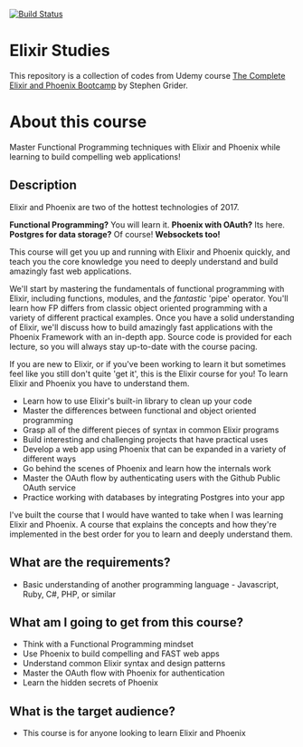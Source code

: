 [![Build Status](https://travis-ci.org/gmmcal/elixir-studies.svg)](https://travis-ci.org/gmmcal/elixir-studies)

# Elixir Studies

This repository is a collection of codes from Udemy course [The Complete Elixir and Phoenix Bootcamp](https://www.udemy.com/the-complete-elixir-and-phoenix-bootcamp-and-tutorial/) by Stephen Grider.

# About this course

Master Functional Programming techniques with Elixir and Phoenix while learning to build compelling web applications!

## Description

Elixir and Phoenix are two of the hottest technologies of 2017.

**Functional Programming?** You will learn it. **Phoenix with OAuth?** Its here. **Postgres for data storage?** Of course! **Websockets too!**

This course will get you up and running with Elixir and Phoenix quickly, and teach you the core knowledge you need to deeply understand and build amazingly fast web applications.

We'll start by mastering the fundamentals of functional programming with Elixir, including functions, modules, and the *fantastic* 'pipe' operator. You'll learn how FP differs from classic object oriented programming with a variety of different practical examples. Once you have a solid understanding of Elixir, we'll discuss how to build amazingly fast applications with the Phoenix Framework with an in-depth app. Source code is provided for each lecture, so you will always stay up-to-date with the course pacing.

If you are new to Elixir, or if you've been working to learn it but sometimes feel like you still don't quite 'get it', this is the Elixir course for you! To learn Elixir and Phoenix you have to understand them.

* Learn how to use Elixir's built-in library to clean up your code
* Master the differences between functional and object oriented programming
* Grasp all of the different pieces of syntax in common Elixir programs
* Build interesting and challenging projects that have practical uses
* Develop a web app using Phoenix that can be expanded in a variety of different ways
* Go behind the scenes of Phoenix and learn how the internals work
* Master the OAuth flow by authenticating users with the Github Public OAuth service
* Practice working with databases by integrating Postgres into your app

I've built the course that I would have wanted to take when I was learning Elixir and Phoenix. A course that explains the concepts and how they're implemented in the best order for you to learn and deeply understand them.

## What are the requirements?

* Basic understanding of another programming language - Javascript, Ruby, C#, PHP, or similar

## What am I going to get from this course?

* Think with a Functional Programming mindset
* Use Phoenix to build compelling and FAST web apps
* Understand common Elixir syntax and design patterns
* Master the OAuth flow with Phoenix for authentication
* Learn the hidden secrets of Phoenix

## What is the target audience?

* This course is for anyone looking to learn Elixir and Phoenix
